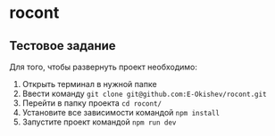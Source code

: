 # rocont
## Тестовое задание

Для того, чтобы развернуть проект необходимо:

1.  Открыть терминал в нужной папке
2.  Ввести команду `git clone git@github.com:E-Okishev/rocont.git`
3.  Перейти в папку проекта `cd rocont/`
4.  Установите все зависимости командой `npm install`
5.  Запустите проект командой `npm run dev`